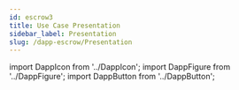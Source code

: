```yaml
---
id: escrow3
title: Use Case Presentation
sidebar_label: Presentation
slug: /dapp-escrow/Presentation
---
```


import DappIcon from '../DappIcon';
import DappFigure from '../DappFigure';
import DappButton from '../DappButton';
